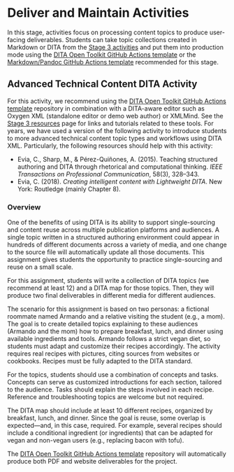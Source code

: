 # Deliver and Maintain Activities

In this stage, activities focus on processing content topics to produce user-facing deliverables. Students can take topic collections created in Markdown or DITA from the [Stage 3 activities](../stage3/activities.md) and put them into production mode using the [DITA Open Toolkit GitHub Actions template](https://github.com/VT-Evia/dita-ot-actions) or the [Markdown/Pandoc GitHub Actions template](https://github.com/VT-Evia/pandocactions) recommended for this stage.

## Advanced Technical Content DITA Activity

For this activity, we recommend using the [DITA Open Toolkit GitHub Actions template](https://github.com/VT-Evia/dita-ot-actions) repository in combination with a DITA-aware editor such as Oxygen XML (standalone editor or demo web author) or XMLMind. See the [Stage 3 resources](../stage3/resources.md) page for links and tutorials related to these tools. For years, we have used a version of the following activity to introduce students to more advanced technical content topic types and workflows using DITA XML. Particularly, the following resources should help with this activity:

- Evia, C., Sharp, M., & Pérez-Quiñones, A. (2015). Teaching structured authoring and DITA through rhetorical and computational thinking. *IEEE Transactions on Professional Communication*, 58(3), 328–343.
- Evia, C. (2018). *Creating intelligent content with Lightweight DITA*. New York: Routledge (mainly Chapter 8).

### Overview

One of the benefits of using DITA is its ability to support single-sourcing and content reuse across multiple publication platforms and audiences. A single topic written in a structured authoring environment could appear in hundreds of different documents across a variety of media, and one change to the source file will automatically update all those documents. This assignment gives students the opportunity to practice single-sourcing and reuse on a small scale.

For this assignment, students will write a collection of DITA topics (we recommend at least 12) and a DITA map for those topics. Then, they will produce two final deliverables in different media for different audiences.

The scenario for this assignment is based on two personas: a fictional roommate named Armando and a relative visiting the student (e.g., a mom). The goal is to create detailed topics explaining to these audiences (Armando and the mom) how to prepare breakfast, lunch, and dinner using available ingredients and tools. Armando follows a strict vegan diet, so students must adapt and customize their recipes accordingly. The activity requires real recipes with pictures, citing sources from websites or cookbooks. Recipes must be fully adapted to the DITA standard.

For the topics, students should use a combination of concepts and tasks. Concepts can serve as customized introductions for each section, tailored to the audience. Tasks should explain the steps involved in each recipe. Reference and troubleshooting topics are welcome but not required.

The DITA map should include at least 10 different recipes, organized by breakfast, lunch, and dinner. Since the goal is reuse, some overlap is expected—and, in this case, required. For example, several recipes should include a conditional ingredient (or ingredients) that can be adapted for vegan and non-vegan users (e.g., replacing bacon with tofu).

The [DITA Open Toolkit GitHub Actions template](https://github.com/VT-Evia/dita-ot-actions) repository will automatically produce both PDF and website deliverables for the project.
